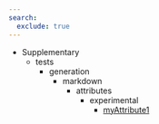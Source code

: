 ```yaml
---
search:
  exclude: true
---
```


[//]: # (DO NOT EDIT THIS FILE DIRECTLY. Instead, edit the corresponding stub file and execute `npm run docs:api`.)

- Supplementary
    - tests
        - generation
            - markdown
                - attributes
                    - experimental
                        - [myAttribute1](tests/generation/markdown/attributes/experimental/myAttribute1.md)

